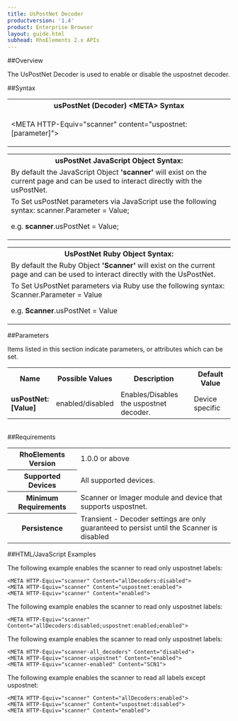```yaml
---
title: UsPostNet Decoder
productversion: '1.4'
product: Enterprise Browser
layout: guide.html
subhead: RhoElements 2.x APIs
---
```


##Overview

The UsPostNet Decoder is used to enable or disable the uspostnet decoder.

##Syntax

<table class="re-table"><tr><th class="tableHeading">usPostNet (Decoder) &lt;META&gt; Syntax
</th></tr><tr><td class="clsSyntaxCells clsOddRow"><p>&lt;META HTTP-Equiv="scanner" content="uspostnet:[parameter]"&gt;</p></td></tr></table>
<table class="re-table"><tr><th class="tableHeading">usPostNet JavaScript Object Syntax:</th></tr><tr><td class="clsSyntaxCells clsOddRow">
By default the JavaScript Object <b>'scanner'</b> will exist on the current page and can be used to interact directly with the usPostNet.
</td></tr><tr><td class="clsSyntaxCells clsEvenRow">
To Set usPostNet parameters via JavaScript use the following syntax: scanner.Parameter = Value;
<P />e.g. <b>scanner</b>.usPostNet = Value;
</td></tr></table>
<table class="re-table"><tr><th class="tableHeading">UsPostNet Ruby Object Syntax:</th></tr><tr><td class="clsSyntaxCells clsOddRow">
By default the Ruby Object <b>'Scanner'</b> will exist on the current page and can be used to interact directly with the UsPostNet.
</td></tr><tr><td class="clsSyntaxCells clsEvenRow">
To Set UsPostNet parameters via Ruby use the following syntax: Scanner.Parameter = Value
<P />e.g. <b>Scanner</b>.usPostNet = Value
</td></tr></table>



##Parameters


Items listed in this section indicate parameters, or attributes which can be set.
<table class="re-table"><col width="20%" /><col width="20%" /><col width="38%" /><col width="22%" /><tr><th class="tableHeading">Name</th><th class="tableHeading">Possible Values</th><th class="tableHeading">Description</th><th class="tableHeading">Default Value</th></tr><tr><td class="clsSyntaxCells clsOddRow"><b>usPostNet:[Value]
</b></td><td class="clsSyntaxCells clsOddRow">enabled/disabled</td><td class="clsSyntaxCells clsOddRow">Enables/Disables the uspostnet decoder.</td><td class="clsSyntaxCells clsOddRow">Device specific</td></tr></table>
<table class="re-table"><col width="78%" /><col width="8%" /><col width="1%" /><col width="5%" /><col width="1%" /><col width="5%" /><col width="2%" /></table>





##Requirements

<table class="re-table"><tr><th class="tableHeading">RhoElements Version</th><td class="clsSyntaxCell clsEvenRow">1.0.0 or above
</td></tr><tr><th class="tableHeading">Supported Devices</th><td class="clsSyntaxCell clsOddRow">All supported devices.</td></tr><tr><th class="tableHeading">Minimum Requirements</th><td class="clsSyntaxCell clsOddRow">Scanner or Imager module and device that supports uspostnet.</td></tr><tr><th class="tableHeading">Persistence</th><td class="clsSyntaxCell clsEvenRow">Transient - Decoder settings are only guaranteed to persist until the Scanner is disabled</td></tr></table>


##HTML/JavaScript Examples

The following example enables the scanner to read only uspostnet labels:

	<META HTTP-Equiv="scanner" Content="allDecoders:disabled">
	<META HTTP-Equiv="scanner" Content="uspostnet:enabled">
	<META HTTP-Equiv="scanner" Content="enabled">
	
The following example enables the scanner to read only uspostnet labels:

	<META HTTP-Equiv="scanner" Content="allDecoders:disabled;uspostnet:enabled;enabled">
	
The following example enables the scanner to read only uspostnet labels:

	<META HTTP-Equiv="scanner-all_decoders" Content="disabled">
	<META HTTP-Equiv="scanner-uspostnet" Content="enabled">
	<META HTTP-Equiv="scanner-enabled" Content="SCN1">
	
The following example enables the scanner to read all labels except uspostnet:

	<META HTTP-Equiv="scanner" Content="allDecoders:enabled">
	<META HTTP-Equiv="scanner" Content="uspostnet:disabled">
	<META HTTP-Equiv="scanner" Content="enabled">
	






